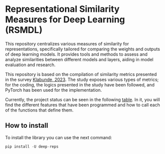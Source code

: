 # Representational Similarity Measures for Deep Learning (RSMDL)

This repository centralizes various measures of similarity for representations, specifically tailored for comparing the weights and outputs of deep learning models. It provides tools and methods to assess and analyze similarities between different models and layers, aiding in model evaluation and research.

This repository is based on the compilation of similarity metrics presented in the survey [Klabunde, 2023](https://arxiv.org/abs/2305.06329). The study exposes various types of metrics; for the coding, the logics presented in the study have been followed, and PyTorch has been used for the implementation.

Currently, the project status can be seen in the following [table](table.md). In it, you will find the different features that have been programmed and how to call each of the functions that define them.

## How to install

To install the library you can use the next command:

```python
pip install -U deep-reps
```


